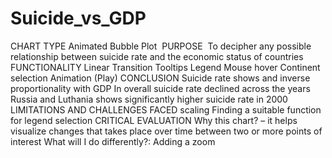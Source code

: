 # Suicide_vs_GDP
CHART TYPE Animated Bubble Plot​ ​ PURPOSE ​ To decipher any possible relationship between suicide rate and the economic status of countries​ FUNCTIONALITY​ Linear Transition Tooltips Legend Mouse hover Continent selection Animation (Play) CONCLUSION​ Suicide rate shows and inverse proportionality with GDP​ In overall suicide rate declined across the years​ Russia and Luthania shows significantly higher suicide rate in 2000  LIMITATIONS AND CHALLENGES FACED scaling​ Finding a suitable function for legend selection​  CRITICAL EVALUATION​ Why this chart? – it helps visualize changes that takes place over time between two or more points of interest​ What will I do differently?: Adding a zoom ​
